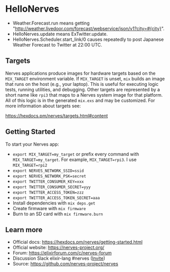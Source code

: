 # HelloNerves

- Weather.Forecast.run means getting "http://weather.livedoor.com/forecast/webservice/json/v1?city=#{city}".
- HelloNerves.update means ExTwitter.update.
- HelloNerves.Scheduler.start_link/0 causes repeatedly to post Japanese Weather Forecast to Twitter at 22:00 UTC.

## Targets

Nerves applications produce images for hardware targets based on the
`MIX_TARGET` environment variable. If `MIX_TARGET` is unset, `mix` builds an
image that runs on the host (e.g., your laptop). This is useful for executing
logic tests, running utilities, and debugging. Other targets are represented by
a short name like `rpi3` that maps to a Nerves system image for that platform.
All of this logic is in the generated `mix.exs` and may be customized. For more
information about targets see:

https://hexdocs.pm/nerves/targets.html#content

## Getting Started

To start your Nerves app:
  * `export MIX_TARGET=my_target` or prefix every command with
    `MIX_TARGET=my_target`. For example, `MIX_TARGET=rpi3`.
    I use `MIX_TARGET=rpi2`
  * `export NERVES_NETWORK_SSID=ssid`
  * `export NERVES_NETWORK_PSK=secret`
  * `export TWITTER_CONSUMER_KEY=xxx`
  * `export TWITTER_CONSUMER_SECRET=yyy`
  * `export TWITTER_ACCESS_TOKEN=zzz`
  * `export TWITTER_ACCESS_TOKEN_SECRET=aaa`
  * Install dependencies with `mix deps.get`
  * Create firmware with `mix firmware`
  * Burn to an SD card with `mix firmware.burn`

## Learn more

  * Official docs: https://hexdocs.pm/nerves/getting-started.html
  * Official website: https://nerves-project.org/
  * Forum: https://elixirforum.com/c/nerves-forum
  * Discussion Slack elixir-lang #nerves ([Invite](https://elixir-slackin.herokuapp.com/))
  * Source: https://github.com/nerves-project/nerves

